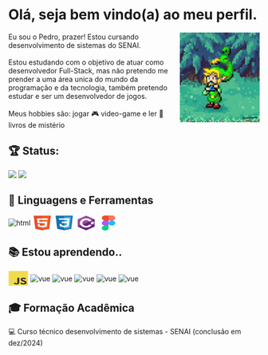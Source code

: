 <h1>Olá, seja bem vindo(a) ao meu perfil.</h1>
<img align="right" width="160px" height="180px" src= "link_minish_cap-gif.gif">
Eu sou o Pedro, prazer! Estou cursando desenvolvimento de sistemas do SENAI. <br>
<br>
Estou estudando com o objetivo de atuar como desenvolvedor Full-Stack,
mas não pretendo me prender a uma área unica do mundo da programação e da tecnologia, 
também pretendo estudar e ser um desenvolvedor de jogos. <br>
<br>
Meus hobbies são: jogar 🎮 video-game e ler 📖 livros de mistério 

<br>
<div>
<h2 align= "left">🏆 Status: </h2>
<img height="180em" src="https://git-stats-aq81.vercel.app/api?username=LeonKene-hub&show_icons=true&theme=transparent&icon_color=C2B200&title_color=F5E000&text_color=00F5EE&border_color=00C2BB">
<img height="180em" src="https://git-stats-aq81.vercel.app/api/top-langs/?username=LeonKene-hub&layout=compact&theme=transparent&icon_color=C2B200&title_color=F5E000&text_color=00F5EE&border_color=00C2BB">
</div>

<div style="display: inline_block">
 <h2>🧰 Linguagens e Ferramentas</h2>
 <img align="center" alt="html" height="30" width="40" src="https://cdn.jsdelivr.net/gh/devicons/devicon/icons/vscode/vscode-original.svg" />
 <img align="center" alt="html" height="30" width="40" src="https://raw.githubusercontent.com/devicons/devicon/master/icons/html5/html5-original.svg">
 <img align="center" alt="css" height="30" width="40" src="https://raw.githubusercontent.com/devicons/devicon/master/icons/css3/css3-original.svg"> 
 <img align="center" alt="csharp" height="30" width="40" src="https://raw.githubusercontent.com/devicons/devicon/master/icons/csharp/csharp-original.svg">
 <img align="center" alt="figma" height="30" width="40" src="https://raw.githubusercontent.com/devicons/devicon/master/icons/figma/figma-original.svg">
</div>

<div style="display: inline_block">
 <h2>📚 Estou aprendendo..</h2>
 <img align="center" alt="javascript" height="30" width="40" src="https://github.com/devicons/devicon/blob/master/icons/javascript/javascript-original.svg">
 <img align="center" alt="vue" height="30" width="40" src="https://cdn.jsdelivr.net/gh/devicons/devicon/icons/vuejs/vuejs-original.svg" />
 <img align="center" alt="vue" height="30" width="40" src="https://cdn.jsdelivr.net/gh/devicons/devicon/icons/nodejs/nodejs-original.svg" />
 <img align="center" alt="vue" height="30" width="40" src="https://cdn.jsdelivr.net/gh/devicons/devicon/icons/react/react-original-wordmark.svg" />
 <img align="center" alt="vue" height="30" width="40" src="https://cdn.jsdelivr.net/gh/devicons/devicon/icons/jquery/jquery-plain.svg" />
 <img align="center" alt="vue" height="30" width="40" src="https://cdn.jsdelivr.net/gh/devicons/devicon/icons/bootstrap/bootstrap-original-wordmark.svg" />
</div>

<div style="display: inline_block">
 <h2>🎓 Formação Acadêmica</h2>
💻 Curso técnico desenvolvimento de sistemas - SENAI (conclusão em dez/2024)
</div>

